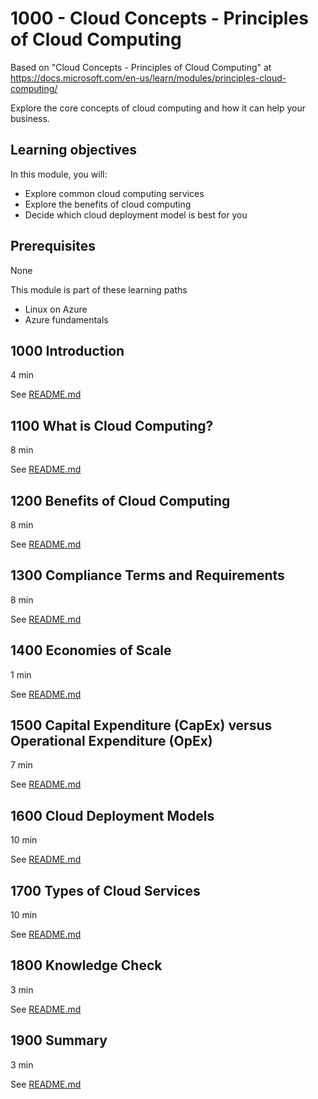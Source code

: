# 1000 - Cloud Concepts - Principles of Cloud Computing

Based on "Cloud Concepts - Principles of Cloud Computing" at https://docs.microsoft.com/en-us/learn/modules/principles-cloud-computing/

Explore the core concepts of cloud computing and how it can help your business.

## Learning objectives
In this module, you will:

- Explore common cloud computing services
- Explore the benefits of cloud computing
- Decide which cloud deployment model is best for you

## Prerequisites
None

This module is part of these learning paths
- Linux on Azure
- Azure fundamentals

## 1000 Introduction
4 min

See [README.md](./1000/README.md)

## 1100 What is Cloud Computing?
8 min

See [README.md](./1100/README.md)

## 1200 Benefits of Cloud Computing
8 min

See [README.md](./1200/README.md)

## 1300 Compliance Terms and Requirements
8 min

See [README.md](./1300/README.md)

## 1400 Economies of Scale
1 min

See [README.md](./1400/README.md)

## 1500 Capital Expenditure (CapEx) versus Operational Expenditure (OpEx)
7 min

See [README.md](./1500/README.md)

## 1600 Cloud Deployment Models
10 min

See [README.md](./1600/README.md)

## 1700 Types of Cloud Services
10 min

See [README.md](./1700/README.md)

## 1800 Knowledge Check
3 min

See [README.md](./1800/README.md)

## 1900 Summary
3 min

See [README.md](./1900/README.md)
